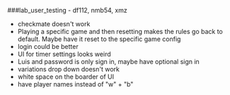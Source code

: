 ###lab_user_testing  - df112, nmb54, xmz
* checkmate doesn't work
* Playing a specific game and then resetting makes the rules go back to default. Maybe have it reset to 
the specific game config
* login could be better
* UI for timer settings looks weird
* Luis and password is only sign in, maybe have optional sign in
* variations drop down doesn't work
* white space on the boarder of UI
* have player names instead of "w" + "b"